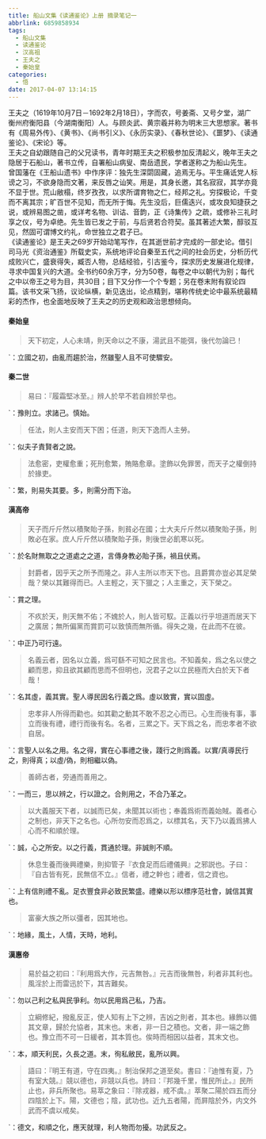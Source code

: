```yaml
---
title: 船山文集《读通鉴论》上册 摘录笔记一
abbrlink: 6859858934
tags:
  - 船山文集
  - 读通鉴论
  - 汉高祖
  - 王夫之
  - 秦始皇
categories:
  - 悟
date: 2017-04-07 13:14:15
---
```


王夫之（1619年10月7日－1692年2月18日），字而农，号姜斋、又号夕堂，湖广衡州府衡阳县（今湖南衡阳）人。与顾炎武、黄宗羲并称为明末三大思想家。著书有《周易外传》、《黄书》、《尚书引义》、《永历实录》、《春秋世论》、《噩梦》、《读通鉴论》、《宋论》等。  
王夫之自幼跟随自己的父兄读书，青年时期王夫之积极参加反清起义，晚年王夫之隐居于石船山，著书立传，自署船山病叟、南岳遗民，学者遂称之为船山先生。  
曾国藩在《王船山遗书》中作序评：独先生深閟固藏，追焉无与。平生痛诋党人标谤之习，不欲身隐而文著，来反唇之讪笑。用是，其身长邀，其名寂寂，其学亦竟不显于世。荒山敝榻，终岁孜孜，以求所谓育物之仁，经邦之礼。穷探极论，千变而不离其宗；旷百世不见知，而无所于悔。先生没后，巨儒迭兴，或攻良知捷获之说，或辨易图之凿，或详考名物、训诂、音韵，正《诗集传》之疏，或修补三礼时享之仪，号为卓绝。先生皆已发之于前，与后贤若合符契。虽其著述大繁，醇驳互见，然固可谓博文约礼，命世独立之君子已。  
《读通鉴论》是王夫之69岁开始动笔写作，在其逝世前才完成的一部史论。借引司马光《资治通鉴》所载史实，系统地评论自秦至五代之间的社会历史，分析历代成败兴亡，盛衰得失，臧否人物，总结经验，引古鉴今，探求历史发展进化规律，寻求中国复兴的大道。全书约60余万字，分为50卷，每卷之中以朝代为别；每代之中以帝王之号为目，共30目；目下又分作一个个专题；另在卷末附有叙论四篇。该书文采飞扬，议论纵横，新见迭出，论点精到，堪称传统史论中最系统最精彩的杰作，也全面地反映了王夫之的历史观和政治思想倾向。  

#### 秦始皇
>天下初定，人心未靖，則天命以之不康，湯武且不能弭，後代勿論已！  

`：立國之初，由亂而趨於治，然雖聖人且不可使驟安。</pre></br>  


#### 秦二世  
>易曰：『履霜堅冰至。』辨人於早不若自辨於早也。  

`：豫則立。求諸己。慎始。</pre></br>  

>任法，則人主安而天下困；任道，則天下逸而人主勞。  

`：似夫子責賢者之說。</pre></br>  

>法愈密，吏權愈重；死刑愈繁，賄賂愈章。塗飾以免罪罟，而天子之權倒持於掾吏。  

`：繁，則易失其要。多，則需分而下治。</pre></br>  

#### 漢高帝  
>天子而斤斤然以積聚貽子孫，則貧必在國；士大夫斤斤然以積聚貽子孫，則敗必在家。庶人斤斤然以積聚貽子孫，則後世必飢寒以死。  

`：於名財無取之之道處之之道，言傳身教必貽子孫，禍且伏焉。</pre></br>  

>封爵者，因乎天之所予而隆之。非人主所以市天下也。且爵賞亦豈必其足榮哉？榮以其難得而已。人主輕之，天下獵之；人主重之，天下榮之。  

`：賞之理。</pre></br>  

>不疚於天，則天無不佑；不媿於人，則人皆可馭。正義以行乎坦道而居天下之廣居；無所偏黨而賞罰可以致慎而無所循。得失之幾，在此而不在彼。  

`：中正乃可行遠。</pre></br>  

>名義云者，因名以立義，爲可繇不可知之民言也。不知義矣，爲之名以使之顧而思，抑且欲其顧而思而不但明也，況君子之以立民極而大白於天下者哉！  

`：名其虛，義其實。聖人導民因名行義之爲。虛以致實，實以固虛。</pre></br>  

>忠孝非人所得而勸也。如其勸之動其不敢不忍之心而已。心生而後有事，事立而後有禮，禮行而後有名。名者，三累之下。天下爲之名，而忠孝者不欲自居。    

`：言聖人以名之用。名之得，實在心事禮之後，踐行之則爲義。以實/真導民行之，則得真；以虛/偽，則相繼以偽。</pre></br>  

>善師古者，旁通而善用之。  

`：一而三，思以辨之，行以證之。合則用之，不合乃革之。</pre></br>  

>以大義服天下者，以誠而已矣，未聞其以術也；奉義爲術而義始賊。義者心之制也，非天下之名也。心所勿安而忍爲之，以標其名，天下乃以義爲拂人心而不和順於理。  

`：誠，心之所安。以之行義，貫通於理。非誠則不順。</pre></br>  

>休息生養而後興禮樂，則抑管子『衣食足而后禮儀興』之邪説也。子曰：『自古皆有死，民無信不立。』信者，禮之幹也；禮者，信之資也。  

`：上有信則禮不亂。足衣豐食非必致民繁盛。禮樂以形以標序范社會，誠信其實也。</pre></br>  

>富豪大族之所以彊者，因其地也。  

`：地緣，風土，人情，天時，地利。</pre></br>  

#### 漢惠帝  
>易於益之初曰：『利用爲大作，元吉無咎。』元吉而後無咎，利者非其利也。風淫於上而雷迅於下，其吉難矣。  

`：勿以己利之私與民爭利。勿以民用爲己私，乃吉。</pre></br>  

>立綱修紀，撥亂反正，使人知有上下之辨，吉凶之則者，其本也。緣飾以備其文章，歸於允協者，其末也。末者，非一日之積也。文者，非一端之飾也。豫立而不可一日緩者，其本質也。俟時而相因以益者，其末文也。  

`：本，順天利民，久長之道。末，徇私敝民，亂所以興。</pre></br>  

>語曰：『明王有道，守在四夷。』制治保邦之道至矣。書曰：『迪惟有夏，乃有室大競。』競以德也，非競以兵也。詩曰：『邦幾千里，惟民所止。』民所止也，非兵所聚也。易萃之象曰：『除戎器，戒不虞。』萃聚二陽於四五而分四陰於上下。陽，文德也；陰，武功也。近九五者陽，而屛陰於外，内文外武而不虞以戒矣。  

`：德文，和順之化，應天就理，利人物而勿擾。功武反之。</pre></br>  
